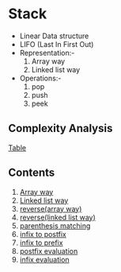 # Stack
- Linear Data structure
- LIFO (Last In First Out)
- Representation:-
    1. Array way
    2. Linked list way
- Operations:-
    1. pop
    2. push
    3. peek

## Complexity Analysis
[Table](https://images.app.goo.gl/WSQuD2WbCDdCo8ndA)

## Contents
1. [Array way](https://github.com/iemAnshuman/Data_Structures/blob/e45a9b88d79e982147308bcc822d81815269db64/dataStructures_6680/stack/stack_array.c)
2. [Linked list way]()
3. [reverse(array way)](https://github.com/iemAnshuman/Data_Structures/blob/5b991e0720679da9ead19de938592dd133d0f74e/dataStructures_6680/stack/reverse_arr.c)
4. [reverse(linked list way)]()
5. [parenthesis matching](https://github.com/iemAnshuman/Data_Structures/blob/5b991e0720679da9ead19de938592dd133d0f74e/dataStructures_6680/stack/par_arr.c)
6. [infix to postfix](https://github.com/iemAnshuman/Data_Structures/blob/5b991e0720679da9ead19de938592dd133d0f74e/dataStructures_6680/stack/infix_postfix.c)
7. [infix to prefix](https://github.com/iemAnshuman/Data_Structures/blob/f0b4563db766a3182531c8a13086c312cc136d46/dataStructures_6680/stack/infix_prefix.c)
8. [postfix evaluation]()
9. [infix evaluation]()
